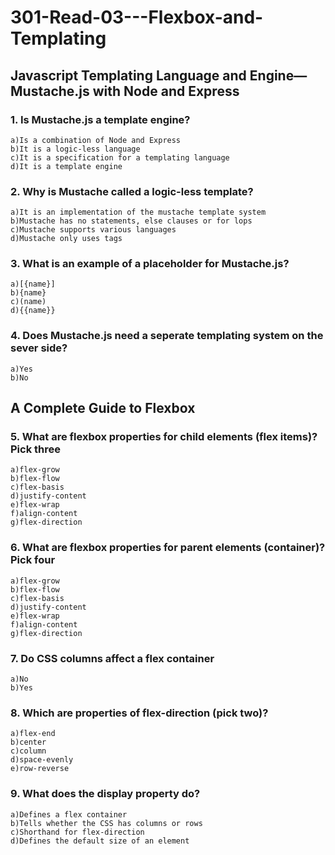 # 301-Read-03---Flexbox-and-Templating 

## Javascript Templating Language and Engine— Mustache.js with Node and Express

### 1. Is Mustache.js a template engine? 
~~~
a)Is a combination of Node and Express
b)It is a logic-less language
c)It is a specification for a templating language
d)It is a template engine
~~~ 

### 2. Why is Mustache called a logic-less template? 
~~~
a)It is an implementation of the mustache template system
b)Mustache has no statements, else clauses or for lops
c)Mustache supports various languages
d)Mustache only uses tags 
~~~

### 3. What is an example of a placeholder for Mustache.js? 
~~~
a)[{name}]
b){name}
c)(name)
d){{name}}
~~~ 

### 4. Does Mustache.js need a seperate templating system on the sever side? 
~~~
a)Yes
b)No
~~~

## A Complete Guide to Flexbox

### 5. What are flexbox properties for child elements (flex items)? Pick three 
~~~
a)flex-grow
b)flex-flow
c)flex-basis
d)justify-content
e)flex-wrap
f)align-content
g)flex-direction
~~~

### 6. What are flexbox properties for parent elements (container)? Pick four 
~~~
a)flex-grow
b)flex-flow
c)flex-basis
d)justify-content
e)flex-wrap
f)align-content
g)flex-direction
~~~ 

### 7. Do CSS columns affect a flex container 
~~~
a)No
b)Yes
~~~ 

### 8. Which are properties of flex-direction (pick two)? 
~~~
a)flex-end
b)center
c)column
d)space-evenly
e)row-reverse 
~~~

### 9. What does the display property do? 
~~~
a)Defines a flex container
b)Tells whether the CSS has columns or rows
c)Shorthand for flex-direction
d)Defines the default size of an element 
~~~
